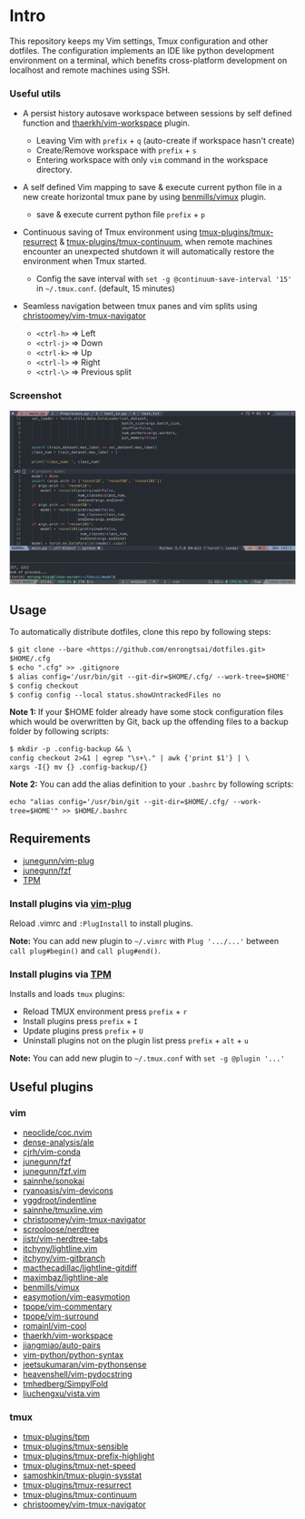 # Intro
This repository keeps my Vim settings, Tmux configuration and other dotfiles.
The configuration implements an IDE like python development environment on a terminal, which benefits cross-platform development on localhost and remote machines using SSH. 

### Useful utils
- A persist history autosave workspace between sessions by self defined function and [thaerkh/vim-workspace](https://github.com/thaerkh/vim-workspace) plugin.

  - Leaving Vim with `prefix` + `q` (auto-create if workspace hasn't create)
  - Create/Remove workspace with `prefix` + `s`
  - Entering workspace with only `vim` command in the workspace directory.

- A self defined Vim mapping to save & execute current python file in a new create horizontal tmux pane by using [benmills/vimux](https://github.com/benmills/vimux) plugin.
  - save & execute current python file `prefix` + `p`

- Continuous saving of Tmux environment using [tmux-plugins/tmux-resurrect](https://github.com/tmux-plugins/tmux-resurrect) & [tmux-plugins/tmux-continuum](https://github.com/tmux-plugins/tmux-continuum), when remote machines encounter an unexpected shutdown it will automatically restore the environment when Tmux started.
  - Config the save interval with `set -g @continuum-save-interval '15'` in `~/.tmux.conf`. (default, 15 minutes) 

- Seamless navigation between tmux panes and vim splits using [christoomey/vim-tmux-navigator](https://github.com/christoomey/vim-tmux-navigator)
  - `<ctrl-h>` => Left
  - `<ctrl-j>` => Down
  - `<ctrl-k>` => Up
  - `<ctrl-l>` => Right
  - `<ctrl-\>` => Previous split

### Screenshot
<p align="center">
  <img src="assets/screenshot.png" width="700"/>
</p>

## Usage
To automatically distribute dotfiles, clone this repo by following steps:
```
$ git clone --bare <https://github.com/enrongtsai/dotfiles.git> $HOME/.cfg
$ echo ".cfg" >> .gitignore
$ alias config='/usr/bin/git --git-dir=$HOME/.cfg/ --work-tree=$HOME'
$ config checkout
$ config config --local status.showUntrackedFiles no
```

**Note 1:**
If your $HOME folder already have some stock configuration files which would be overwritten by Git, back up the offending files to a backup folder by following scripts:
```
$ mkdir -p .config-backup && \
config checkout 2>&1 | egrep "\s+\." | awk {'print $1'} | \
xargs -I{} mv {} .config-backup/{}
```

**Note 2:**
You can add the alias definition to your `.bashrc` by following scripts:
```
echo "alias config='/usr/bin/git --git-dir=$HOME/.cfg/ --work-tree=$HOME'" >> $HOME/.bashrc
```

## Requirements

- [junegunn/vim-plug](https://github.com/junegunn/vim-plug)
- [junegunn/fzf](https://github.com/junegunn/fzf/)
- [TPM](https://github.com/tmux-plugins/tpm/)

### Install plugins via [vim-plug](https://github.com/junegunn/vim-plug)

Reload .vimrc and `:PlugInstall` to install plugins.

**Note:**
You can add new plugin to `~/.vimrc` with `Plug '.../...'` between `call plug#begin()` and `call plug#end()`.

### Install plugins via [TPM](https://github.com/tmux-plugins/tpm/)

Installs and loads `tmux` plugins:
- Reload TMUX environment press `prefix` + `r`
- Install plugins press `prefix` + `I`
- Update plugins press `prefix` + `U`
- Uninstall plugins not on the plugin list press `prefix` + `alt` + `u`

**Note:**
You can add new plugin to `~/.tmux.conf` with `set -g @plugin '...'`

## Useful plugins
### vim
* [neoclide/coc.nvim](https://github.com/neoclide/coc.nvim)
* [dense-analysis/ale](https://github.com/dense-analysis/ale)
* [cjrh/vim-conda](https://github.com/cjrh/vim-conda)
* [junegunn/fzf](https://github.com/junegunn/fzf)
* [junegunn/fzf.vim](https://github.com/junegunn/fzf.vim)
* [sainnhe/sonokai](https://github.com/sainnhe/sonokai)
* [ryanoasis/vim-devicons](https://github.com/ryanoasis/vim-devicons)
* [yggdroot/indentline](https://github.com/yggdroot/indentline)
* [sainnhe/tmuxline.vim](https://github.com/sainnhe/tmuxline.vim)
* [christoomey/vim-tmux-navigator](https://github.com/christoomey/vim-tmux-navigator)
* [scrooloose/nerdtree](https://github.com/scrooloose/nerdtree)
* [jistr/vim-nerdtree-tabs](https://github.com/jistr/vim-nerdtree-tabs)
* [itchyny/lightline.vim](https://github.com/itchyny/lightline.vim)
* [itchyny/vim-gitbranch](https://github.com/itchyny/vim-gitbranch)
* [macthecadillac/lightline-gitdiff](https://github.com/macthecadillac/lightline-gitdiff)
* [maximbaz/lightline-ale](https://github.com/maximbaz/lightline-ale)
* [benmills/vimux](https://github.com/benmills/vimux)
* [easymotion/vim-easymotion](https://github.com/easymotion/vim-easymotion)
* [tpope/vim-commentary](https://github.com/tpope/vim-commentary)
* [tpope/vim-surround](https://github.com/tpope/vim-surround)
* [romainl/vim-cool](https://github.com/romainl/vim-cool)
* [thaerkh/vim-workspace](https://github.com/thaerkh/vim-workspace)
* [jiangmiao/auto-pairs](https://github.com/jiangmiao/auto-pairs)
* [vim-python/python-syntax](https://github.com/vim-python/python-syntax)
* [jeetsukumaran/vim-pythonsense](https://github.com/jeetsukumaran/vim-pythonsense)
* [heavenshell/vim-pydocstring](https://github.com/heavenshell/vim-pydocstring)
* [tmhedberg/SimpylFold](https://github.com/tmhedberg/SimpylFold)
* [liuchengxu/vista.vim](https://github.com/liuchengxu/vista.vim)
### tmux
* [tmux-plugins/tpm](https://github.com/tmux-plugins/tpm)
* [tmux-plugins/tmux-sensible](https://github.com/tmux-plugins/tmux-sensible)
* [tmux-plugins/tmux-prefix-highlight](https://github.com/tmux-plugins/tmux-prefix-highlight)
* [tmux-plugins/tmux-net-speed](https://github.com/tmux-plugins/tmux-net-speed)
* [samoshkin/tmux-plugin-sysstat](https://github.com/samoshkin/tmux-plugin-sysstat)
* [tmux-plugins/tmux-resurrect](https://github.com/tmux-plugins/tmux-resurrect)
* [tmux-plugins/tmux-continuum](https://github.com/tmux-plugins/tmux-continuum)
* [christoomey/vim-tmux-navigator](https://github.com/christoomey/vim-tmux-navigator)
